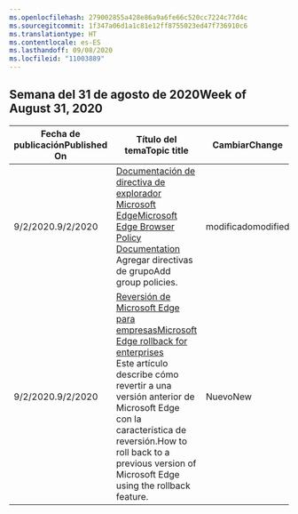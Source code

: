 ```yaml
---
ms.openlocfilehash: 279002855a428e86a9a6fe66c520cc7224c77d4c
ms.sourcegitcommit: 1f347a06d1a1c81e12ff8755023ed47f736910c6
ms.translationtype: HT
ms.contentlocale: es-ES
ms.lasthandoff: 09/08/2020
ms.locfileid: "11003889"
---
```

<!-- This file is generated automatically each week. Changes made to this file will be overwritten.-->




## <span data-ttu-id="09caf-101">Semana del 31 de agosto de 2020</span><span class="sxs-lookup"><span data-stu-id="09caf-101">Week of August 31, 2020</span></span>


| <span data-ttu-id="09caf-102">Fecha de publicación</span><span class="sxs-lookup"><span data-stu-id="09caf-102">Published On</span></span> |<span data-ttu-id="09caf-103">Título del tema</span><span class="sxs-lookup"><span data-stu-id="09caf-103">Topic title</span></span> | <span data-ttu-id="09caf-104">Cambiar</span><span class="sxs-lookup"><span data-stu-id="09caf-104">Change</span></span> |
|------|------------|--------|
| <span data-ttu-id="09caf-105">9/2/2020.</span><span class="sxs-lookup"><span data-stu-id="09caf-105">9/2/2020</span></span> | [<span data-ttu-id="09caf-106">Documentación de directiva de explorador Microsoft Edge</span><span class="sxs-lookup"><span data-stu-id="09caf-106">Microsoft Edge Browser Policy Documentation</span></span>](/DeployEdge/microsoft-edge-policies)<br><span data-ttu-id="09caf-107">Agregar directivas de grupo</span><span class="sxs-lookup"><span data-stu-id="09caf-107">Add group policies.</span></span> | <span data-ttu-id="09caf-108">modificado</span><span class="sxs-lookup"><span data-stu-id="09caf-108">modified</span></span> |
| <span data-ttu-id="09caf-109">9/2/2020.</span><span class="sxs-lookup"><span data-stu-id="09caf-109">9/2/2020</span></span> | [<span data-ttu-id="09caf-110">Reversión de Microsoft Edge para empresas</span><span class="sxs-lookup"><span data-stu-id="09caf-110">Microsoft Edge rollback for enterprises</span></span>](/DeployEdge/edge-learnmore-rollback)<br><span data-ttu-id="09caf-111">Este artículo describe cómo revertir a una versión anterior de Microsoft Edge con la característica de reversión.</span><span class="sxs-lookup"><span data-stu-id="09caf-111">How to roll back to a previous version of Microsoft Edge using the rollback feature.</span></span> | <span data-ttu-id="09caf-112">Nuevo</span><span class="sxs-lookup"><span data-stu-id="09caf-112">New</span></span> 